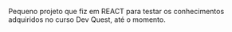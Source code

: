 Pequeno projeto que fiz em REACT para testar os conhecimentos adquiridos no curso Dev Quest, até o momento.